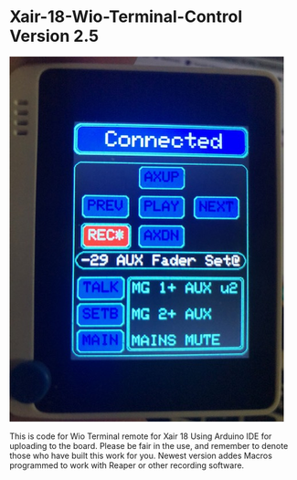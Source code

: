# Xair-18-Wio-Terminal-Control Version 2.5
![Image of Yaktocat](https://github.com/thecharacterg/Xair-18-Wio-Terminal-Control/blob/main/IMG_3218.JPG)

This is code for Wio Terminal remote for Xair 18
Using Arduino IDE for uploading to the board.
Please be fair in the use, and remember to denote those who have built this work for you.
Newest version addes Macros programmed to work with Reaper or other recording software.
